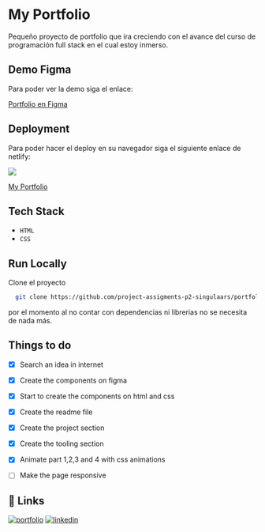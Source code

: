# My Portfolio

Pequeño proyecto de portfolio que ira creciendo con el avance del curso de programación full stack en el cual estoy inmerso.


## Demo Figma

Para poder ver la demo siga el enlace:

[Portfolio en Figma](https://www.figma.com/file/P6BOUSy9VtRP5EfHGHVrgh/Figma-basics?type=design&node-id=1669-162202&mode=design&t=hhMlXceKHs3QNpD6-0)


## Deployment

Para poder hacer el deploy en su navegador siga el siguiente enlace de netlify:



![](https://cdn.icon-icons.com/icons2/2699/PNG/512/netlify_logo_icon_169924.png)


[My Portfolio](https://loginandacces.netlify.app/)

## Tech Stack

- `HTML`
- `CSS`



## Run Locally

Clone el proyecto

```bash
  git clone https://github.com/project-assigments-p2-singulaars/portfolio-MegaDraconius.git
```
por el momento al no contar con dependencias ni librerias no se necesita de nada más.

## Things to do

- [x] Search an idea in internet
- [x] Create the components on figma
- [x] Start to create the components on html and css
- [x] Create the readme file
- [x] Create the project section
- [x] Create the tooling section
- [x] Animate part 1,2,3 and 4 with css animations
- [ ] Make the page responsive



## 🔗 Links
[![portfolio](https://img.shields.io/badge/my_portfolio-000?style=for-the-badge&logo=ko-fi&logoColor=white)](https://github.com/project-assigments-p2-singulaars/portfolio-MegaDraconius.git)
[![linkedin](https://img.shields.io/badge/linkedin-0A66C2?style=for-the-badge&logo=linkedin&logoColor=white)](https://es.linkedin.com/in/jorge-ivan-vallejos-cardozo-b37296182)

